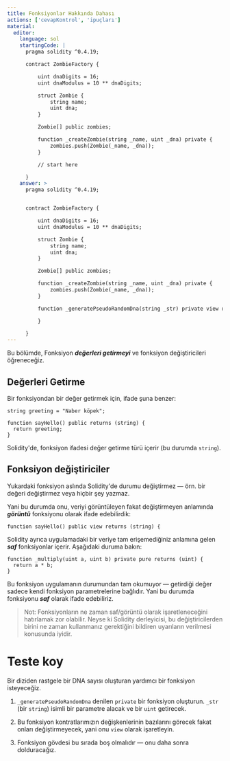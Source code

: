 ```yaml
---
title: Fonksiyonlar Hakkında Dahası
actions: ['cevapKontrol', 'ipuçları']
material:
  editor:
    language: sol
    startingCode: |
      pragma solidity ^0.4.19;

      contract ZombieFactory {

          uint dnaDigits = 16;
          uint dnaModulus = 10 ** dnaDigits;

          struct Zombie {
              string name;
              uint dna;
          }

          Zombie[] public zombies;

          function _createZombie(string _name, uint _dna) private {
              zombies.push(Zombie(_name, _dna));
          }

          // start here

      }
    answer: >
      pragma solidity ^0.4.19;


      contract ZombieFactory {

          uint dnaDigits = 16;
          uint dnaModulus = 10 ** dnaDigits;

          struct Zombie {
              string name;
              uint dna;
          }

          Zombie[] public zombies;

          function _createZombie(string _name, uint _dna) private {
              zombies.push(Zombie(_name, _dna));
          } 

          function _generatePseudoRandomDna(string _str) private view returns (uint) {

          }

      }
---
```


Bu bölümde, Fonksiyon **_değerleri getirmeyi_** ve fonksiyon değiştiricileri öğreneceğiz.

## Değerleri Getirme

Bir fonksiyondan bir değer getirmek için, ifade şuna benzer:

```
string greeting = "Naber köpek";

function sayHello() public returns (string) {
  return greeting;
}
```

Solidity'de, fonksiyon ifadesi değer getirme türü içerir (bu durumda `string`).

## Fonksiyon değiştiriciler

Yukardaki fonksiyon aslında Solidity'de durumu değiştirmez — örn. bir değeri değiştirmez veya hiçbir şey yazmaz.

Yani bu durumda onu, veriyi görüntüleyen fakat değiştirmeyen anlamında **_görüntü_** fonksiyonu olarak ifade edebilirdik:

```
function sayHello() public view returns (string) {
```

Solidity ayrıca uygulamadaki bir veriye tam erişemediğiniz anlamına gelen **_saf_** fonksiyonlar içerir. Aşağıdaki duruma bakın:

```
function _multiply(uint a, uint b) private pure returns (uint) {
  return a * b;
}
```

Bu fonksiyon uygulamanın durumundan tam okumuyor — getirdiği değer sadece kendi fonksiyon parametrelerine bağlıdır. Yani bu durumda fonksiyonu **_saf_** olarak ifade edebiliriz.

> Not: Fonksiyonların ne zaman saf/görüntü olarak işaretleneceğini hatırlamak zor olabilir. Neyse ki Solidity derleyicisi, bu değiştiricilerden birini ne zaman kullanmanız gerektiğini bildiren uyarıların verilmesi konusunda iyidir.

# Teste koy

Bir diziden rastgele bir DNA sayısı oluşturan yardımcı bir fonksiyon isteyeceğiz.

1. `_generatePseudoRandomDna` denilen `private` bir fonksiyon oluşturun. `_str` (bir `string`) isimli bir parametre alacak ve bir `uint` getirecek.

2. Bu fonksiyon kontratlarımızın değişkenlerinin bazılarını görecek fakat onları değiştirmeyecek, yani onu `view` olarak işaretleyin.

3. Fonksiyon gövdesi bu sırada boş olmalıdır — onu daha sonra dolduracağız.

